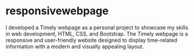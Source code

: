 # responsivewebpage
I developed a Timely webpage as a personal project to showcase my skills in web development, HTML, CSS, and Bootstrap. The Timely webpage is a responsive and user-friendly website designed to display time-related information with a modern and visually appealing layout.
